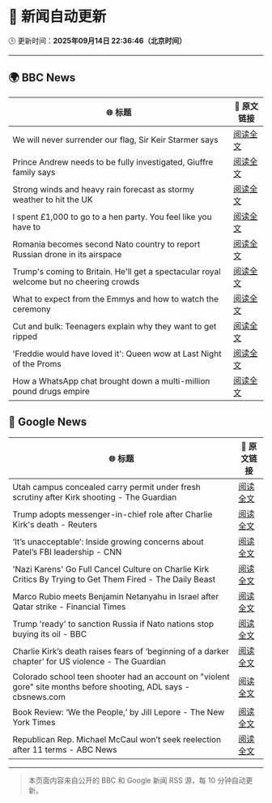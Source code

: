 # 🧠 新闻自动更新

🕒 更新时间：**2025年09月14日 22:36:46（北京时间）**

---

## 🌍 BBC News

| 🌐 标题 | 🔗 原文链接 |
|--------|-------------|
| We will never surrender our flag, Sir Keir Starmer says | [阅读全文](https://www.bbc.com/news/articles/c3vz91x5ynzo?at_medium=RSS&at_campaign=rss) |
| Prince Andrew needs to be fully investigated, Giuffre family says | [阅读全文](https://www.bbc.com/news/articles/cx2nynd3deno?at_medium=RSS&at_campaign=rss) |
| Strong winds and heavy rain forecast as stormy weather to hit the UK | [阅读全文](https://www.bbc.com/weather/articles/c5ykrp2436eo?at_medium=RSS&at_campaign=rss) |
| I spent £1,000 to go to a hen party. You feel like you have to | [阅读全文](https://www.bbc.com/news/articles/c930pyzygqxo?at_medium=RSS&at_campaign=rss) |
| Romania becomes second Nato country to report Russian drone in its airspace | [阅读全文](https://www.bbc.com/news/articles/c80g7g5rmlno?at_medium=RSS&at_campaign=rss) |
| Trump's coming to Britain. He'll get a spectacular royal welcome but no cheering crowds | [阅读全文](https://www.bbc.com/news/articles/cq5jgdvnll4o?at_medium=RSS&at_campaign=rss) |
| What to expect from the Emmys and how to watch the ceremony | [阅读全文](https://www.bbc.com/news/articles/c1mxlm42l9vo?at_medium=RSS&at_campaign=rss) |
| Cut and bulk: Teenagers explain why they want to get ripped | [阅读全文](https://www.bbc.com/news/articles/cvg964v18l6o?at_medium=RSS&at_campaign=rss) |
| 'Freddie would have loved it': Queen wow at Last Night of the Proms | [阅读全文](https://www.bbc.com/news/articles/cwyn7lq1q1ro?at_medium=RSS&at_campaign=rss) |
| How a WhatsApp chat brought down a multi-million pound drugs empire | [阅读全文](https://www.bbc.com/news/articles/ckg4ej4l225o?at_medium=RSS&at_campaign=rss) |

## 📰 Google News

| 🌐 标题 | 🔗 原文链接 |
|--------|-------------|
| Utah campus concealed carry permit under fresh scrutiny after Kirk shooting - The Guardian | [阅读全文](https://news.google.com/rss/articles/CBMiigFBVV95cUxPUDR6RHhZdWlQRndZVjBmOGJTbzhXbkFremhZeUNCeEI4NDdhSnlnZXN3VHRRaU9saWxoQ3lfOTdmX0FTMjA5dWU5YlpPRzZmRnNhM3k1ckFhenZEUVdlOXNIVDYzWHlmOWEwTndzRnU4UTJyMDVOMkEybXBhSnpvaWRaVEpNSmJIZ3c?oc=5) |
| Trump adopts messenger-in-chief role after Charlie Kirk's death - Reuters | [阅读全文](https://news.google.com/rss/articles/CBMiqwFBVV95cUxOZVBESERoRGd0VDJxX29zUzNDVWdKTWRFOVc5bnVYeEE5VXJIZHZucWZHZVdJcThzTFVMaDFmN282b2o4aHNtUGJBbHg1RE9YaGwtUWxveGs2TERvXzc0WVJVR2F2MkVOejQzdkk2VHdNOTJkRXlXQ1ljT1dETWtSTWQ2bE14dWw5d1ZxVlBLRkRRN09GNnAtQWRRNE90M3BndG82ci1aeUFMZnM?oc=5) |
| ‘It’s unacceptable’: Inside growing concerns about Patel’s FBI leadership - CNN | [阅读全文](https://news.google.com/rss/articles/CBMif0FVX3lxTFBLWnpyQlM1QXpQOHF1Y1hLcTJicnV3S2w1RG1IdWMxekRscVhBZ0ZXOTlUay1RUnBILUxuVTB5YkJyay01OG9WVlFMSnBQUV9yRzgzZGtjTmctWUJyNHhuSzZWMGp6TE5wRHpocXpwSmMxVV9Wd2NwQjVyWkZ0UVk?oc=5) |
| 'Nazi Karens' Go Full Cancel Culture on Charlie Kirk Critics By Trying to Get Them Fired - The Daily Beast | [阅读全文](https://news.google.com/rss/articles/CBMiugFBVV95cUxOTmMyajJUNFl1ei0yVXhVNW9FRDBTWHJ5d2o4em1kRkFGRHJ5QThKX1p6RHIyYjlOdHJRc0tvbVdnYmtNN2IzdWtKM01RME1oM3BmSHIySXNVRm5YbTFnS3ZBb0xPWVM5VFJzb0ZHN013WmVwb1VlTEZDVVlXQUhOZkI1aUhRQ1Q4MnVNYTZKLU4tXzkzQkYyU29DVzFxNjhlQmFiYV9YLThMYU5YVHdwMzNRbjlwV1FwSXc?oc=5) |
| Marco Rubio meets Benjamin Netanyahu in Israel after Qatar strike - Financial Times | [阅读全文](https://news.google.com/rss/articles/CBMicEFVX3lxTE1nNmcwRzE0SzYyWEZpWklTS0cwdGlWaHhmNmlKUE9YNEFPOFRyX3NEdGdRbkJWbDVwdFh0a1UwYXcwYXplVS16SURfb3cyS0hXeWZWQkQ5Qko3bW9yX0RqVFFHWGxmRUtvaHZpNnFKQVI?oc=5) |
| Trump 'ready' to sanction Russia if Nato nations stop buying its oil - BBC | [阅读全文](https://news.google.com/rss/articles/CBMiWkFVX3lxTE1EXzRqdVRMenI5X3pEazh1WXJnN2RhNVJXNVNIZUpHb0RoSVRKVWNiX244QmpkTmFod2tzaWYzUWF0dVZOdVF0THZHZldXS29UbGcyRWc0WTlyZ9IBX0FVX3lxTE41TVlWek9veUQwYmdldVA4c0xCcW5GZkdHZHdMclZwcEhwbHRUR0hCbERRd2l0ZXRJM1VpX1dwaW1QT2gxaWo5d2VhdG8tY2wzQ0h2OEtvYWhBUGh5ZjN3?oc=5) |
| Charlie Kirk’s death raises fears of ‘beginning of a darker chapter’ for US violence - The Guardian | [阅读全文](https://news.google.com/rss/articles/CBMihAFBVV95cUxPa0E4b1lpcGFLdW1PNmp5c2JhTEpMTWdoMm5wSEJwVWNoV1ZDM0V3d29jUXIzVmlQMXV4M0ozc2RwQllnN2JEcjBfbERuOEJhR0YyaGZHa0tDSVlCbkQ3RnFtM3AxLTBpbVpxWTFBZ2hVX0xRWHBWV3RwLUc5M0FhU1B1dlQ?oc=5) |
| Colorado school teen shooter had an account on "violent gore" site months before shooting, ADL says - cbsnews.com | [阅读全文](https://news.google.com/rss/articles/CBMigAFBVV95cUxOenRPZGpDSWphd2x5UmhLYXkzOFJ4eVB0WHJlUFY3YlpLdDVmdlRpZzZ0YXNIMDc3MzRGZmRFZUJWeldNU2JfZTlkRVdIb2pTVVhoX0NUSXlHV3RtV2pRMXNjbDJORzlMRFhreVhoTm5fVkJJVjQ1NldXOGdZa3BOQtIBhgFBVV95cUxPcE91MV9CMVRvS25wSm5PQlY5TFZkMTV3djJEMnRhTkNPVDhtaXR5T1lRaHN5Yjc5LUtqdHFXT0d3RlJRclMtSjJVSXlCQlNXRm5nakhsakR0TWcyM3Q5VTRsV3RmU1FyWmUxbHJ6S0lBQzNvQnJRcFBiQTBTVElCVHZmb3NOQQ?oc=5) |
| Book Review: ‘We the People,’ by Jill Lepore - The New York Times | [阅读全文](https://news.google.com/rss/articles/CBMihAFBVV95cUxPdmcwTFVESlJTc0M1N2tobmVzd0tsdlZDd2RqMUxEWEVXVEpLWG8wVjhZY0x3Y1N2OVpwY2FMbVdHLWhsU29GeF9rdkFKeFhYenRfWlowY25FR2V5dV9MS1RGanhhTEtQb1RNSl9lUW8zR1RiclRaeWJYZDdVQW40UElRdXM?oc=5) |
| Republican Rep. Michael McCaul won’t seek reelection after 11 terms - ABC News | [阅读全文](https://news.google.com/rss/articles/CBMiqwFBVV95cUxOendnM2ZvTW4zd19FUnR4dW1ibldvV0lFdUkyTkRSejVvWjlkeHR5QnpvQkE1Qm95NXpjbTV6VkJvUEN5Szh1TWtHdGZuaXRVWW1tMllCNm9kVGFMcEpRRzg5Y25EMzhXd2hIOUdTWkVFLXZUWkM0cVdueGtyVVZRYngwR1E2TzI1MkloSTRkUkt5Z2ZjNGx6OXc1a2gyU1lxWE5UQm5TczZ4TU3SAbABQVVfeXFMTmQtTlY0UEVjcW5OZFZNR0hSa1NZTGNQU1ZHS1I5ZG9zRGMxRGJYZU1WUlpnZHI4Z2FzWDI5Y3NSVG1pNUNkMks2NWFWVmpfLXFpdE9sUGhqLXNJWEpSVklyeGwtVFdVaGFkQlFUTUxqWEVWRzdNcFpIQ0d1WlJvYjMwQjlSdklXaTh6SWM5dEhnQTRkNUl3ZS1tRU1ta0o4Uy1Bak12dkpZaG9zX3dqWUM?oc=5) |

---
> 本页面内容来自公开的 BBC 和 Google 新闻 RSS 源，每 10 分钟自动更新。